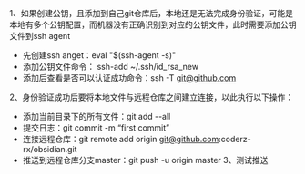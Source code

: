 1、如果创建公钥，且添加到自己git仓库后，本地还是无法完成身份验证，可能是本地有多个公钥配置，而机器没有正确识别到对应的公钥文件，此时需要添加公钥文件到ssh agent
- 先创建ssh anget：eval "$(ssh-agent -s)"
- 添加公钥文件命令： ssh-add ~/.ssh/id_rsa_new
- 添加后查看是否可以认证成功命令：ssh -T git@github.com

2、身份验证成功后要将本地文件与远程仓库之间建立连接，以此执行以下操作：
- 添加当前目录下的所有文件：git add --all
- 提交日志：git commit -m “first commit” 
- 连接远程仓库：git remote add origin git@github.com:coderz-rx/obsidian.git
- 推送到远程仓库分支master：git push -u origin master 
3、测试推送


